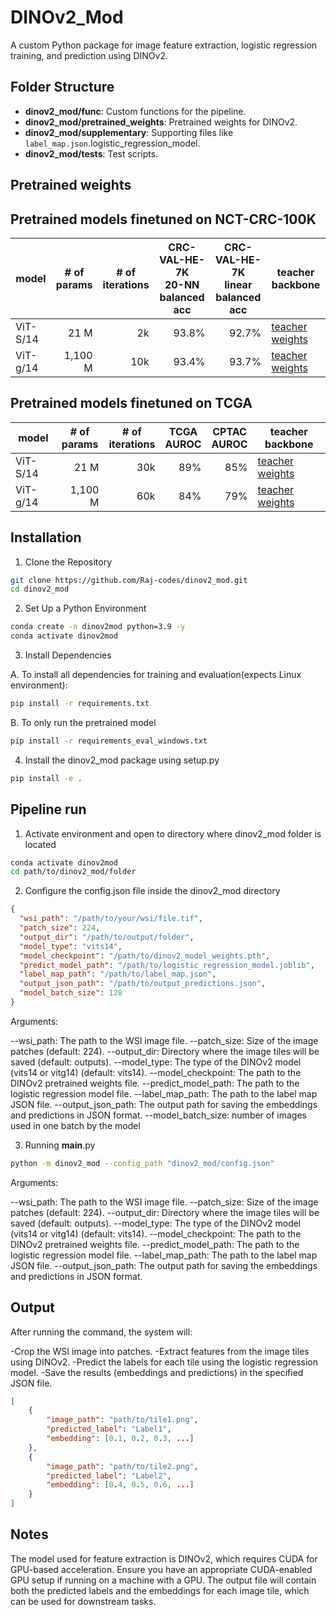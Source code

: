 # DINOv2_Mod

A custom Python package for image feature extraction, logistic regression training, and prediction using DINOv2.

## Folder Structure
- **dinov2_mod/func**: Custom functions for the pipeline.
- **dinov2_mod/pretrained_weights**: Pretrained weights for DINOv2.
- **dinov2_mod/supplementary**: Supporting files like `label_map.json`.logistic_regression_model.
- **dinov2_mod/tests**: Test scripts.

## Pretrained weights

## Pretrained models finetuned on NCT-CRC-100K

<table style="margin: auto">
  <thead>
    <tr>
      <th>model</th>
      <th># of<br />params</th>
      <th># of<br />iterations</th>
      <th>CRC-VAL-HE-7K<br />20-NN balanced acc</th>
      <th>CRC-VAL-HE-7K<br />linear balanced acc</th>
      <th>teacher backbone</th>
    </tr>
  </thead>
  <tbody>
    <tr>
      <td>ViT-S/14</td>
      <td align="right">21 M</td>
      <td align="right">2k</td>
      <td align="right">93.8%</td>
      <td align="right">92.7%</td>
      <td><a href="https://zenodo.org/records/10406135/files/dinov2_vits_NCT_10k_training_1999_teacher_checkpoint.pth?download=1">teacher weights</a></td>
    </tr>
    <tr>
      <td>ViT-g/14</td>
      <td align="right">1,100 M</td>
      <td align="right">10k</td>
      <td align="right">93.4%</td>
      <td align="right">93.7%</td>
      <td><a href="https://zenodo.org/records/10406135/files/dinov2_vitg_NCT_training_9999_teacher_checkpoint.pth?download=1">teacher weights</a></td>
    </tr>
  </tbody>
</table>

## Pretrained models finetuned on TCGA

<table style="margin: auto">
  <thead>
    <tr>
      <th>model</th>
      <th># of<br />params</th>
      <th># of<br />iterations</th>
      <th>TCGA<br />AUROC</th>
      <th>CPTAC<br />AUROC</th>
      <th>teacher backbone</th>
    </tr>
  </thead>
  <tbody>
    <tr>
      <td>ViT-S/14</td>
      <td align="right">21 M</td>
      <td align="right">30k</td>
      <td align="right">89%</td>
      <td align="right">85%</td>
      <td><a href="https://zenodo.org/records/10406135/files/dinov2_vits_TCGA_training_29999_teacher_checkpoint.pth?download=1">teacher weights</a></td>
    </tr>
    <tr>
      <td>ViT-g/14</td>
      <td align="right">1,100 M</td>
      <td align="right">60k</td>
      <td align="right">84%</td>
      <td align="right">79%</td>
      <td><a href="https://zenodo.org/records/10406135/files/dinov2_vitg_TCGA_training_59999_teacher_checkpoint.pth?download=1">teacher weights</a></td>
    </tr>
  </tbody>
</table>


## Installation
1. Clone the Repository

```bash
git clone https://github.com/Raj-codes/dinov2_mod.git
cd dinov2_mod
```

2. Set Up a Python Environment

```bash
conda create -n dinov2mod python=3.9 -y
conda activate dinov2mod
```

3. Install Dependencies

A. To install all dependencies for training and evaluation(expects Linux environment):

```bash
pip install -r requirements.txt
```

B. To only run the pretrained model

```bash
pip install -r requirements_eval_windows.txt
```

4. Install the dinov2_mod package using setup.py

```bash
pip install -e .
```

## Pipeline run

1. Activate environment and open to directory where dinov2_mod folder is located

```bash
conda activate dinov2mod
cd path/to/dinov2_mod/folder
```
2. Configure the config.json file inside the dinov2_mod directory

```json
{
  "wsi_path": "/path/to/your/wsi/file.tif",
  "patch_size": 224,
  "output_dir": "/path/to/output/folder",
  "model_type": "vits14",
  "model_checkpoint": "/path/to/dinov2_model_weights.pth",
  "predict_model_path": "/path/to/logistic_regression_model.joblib",
  "label_map_path": "/path/to/label_map.json",
  "output_json_path": "/path/to/output_predictions.json",
  "model_batch_size": 128
}
```
Arguments:

--wsi_path: The path to the WSI image file.
--patch_size: Size of the image patches (default: 224).
--output_dir: Directory where the image tiles will be saved (default: outputs).
--model_type: The type of the DINOv2 model (vits14 or vitg14) (default: vits14).
--model_checkpoint: The path to the DINOv2 pretrained weights file.
--predict_model_path: The path to the logistic regression model file.
--label_map_path: The path to the label map JSON file.
--output_json_path: The output path for saving the embeddings and predictions in JSON format.
--model_batch_size: number of images used in one batch by the model

3. Running __main__.py

```bash
python -m dinov2_mod --config_path "dinov2_mod/config.json"
```

Arguments:

--wsi_path: The path to the WSI image file.
--patch_size: Size of the image patches (default: 224).
--output_dir: Directory where the image tiles will be saved (default: outputs).
--model_type: The type of the DINOv2 model (vits14 or vitg14) (default: vits14).
--model_checkpoint: The path to the DINOv2 pretrained weights file.
--predict_model_path: The path to the logistic regression model file.
--label_map_path: The path to the label map JSON file.
--output_json_path: The output path for saving the embeddings and predictions in JSON format.


## Output

After running the command, the system will:

-Crop the WSI image into patches.
-Extract features from the image tiles using DINOv2.
-Predict the labels for each tile using the logistic regression model.
-Save the results (embeddings and predictions) in the specified JSON file.

```json
[
    {
        "image_path": "path/to/tile1.png",
        "predicted_label": "Label1",
        "embedding": [0.1, 0.2, 0.3, ...]
    },
    {
        "image_path": "path/to/tile2.png",
        "predicted_label": "Label2",
        "embedding": [0.4, 0.5, 0.6, ...]
    }
]
```


## Notes

The model used for feature extraction is DINOv2, which requires CUDA for GPU-based acceleration. Ensure you have an appropriate CUDA-enabled GPU setup if running on a machine with a GPU.
The output file will contain both the predicted labels and the embeddings for each image tile, which can be used for downstream tasks.